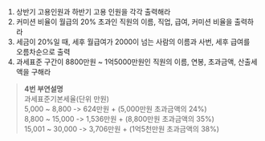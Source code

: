 1. 상반기 고용인원과 하반기 고용 인원을 각각 출력해라
2. 커미션 비율이 월급의 20% 초과인 직원의 이름, 직업, 급여, 커미션 비율을 출력하라
3. 세금이 20%일 때, 세후 월급여가 2000이 넘는 사람의 이름과 사번, 세후 급여를 오름차순으로 출력
4. 과세표준 구간이 8800만원 ~ 1억5000만원인 직원의 이름, 연봉, 초과금액, 산출세액을 구해라

> **4번 부연설명**<br>
>과세표준기본세율(단위 만원)<br>
>5,000 ~ 8,800 -> 624만원 + (5,000만원 초과금액의 24%)<br>
>8,800 ~ 15,000 -> 1,536만원 + (8,800만원 초과금액의 35%)<br>
>15,001 ~ 30,000 -> 3,706만원 + (1억5천만원 초과금액의 38%)